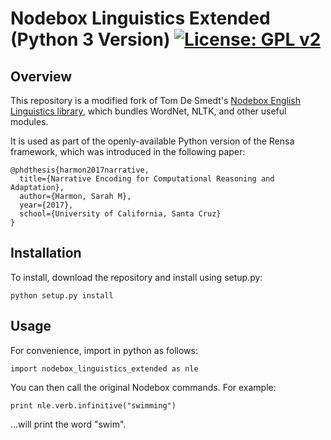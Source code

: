# Nodebox Linguistics Extended (Python 3 Version) [![License: GPL v2](https://img.shields.io/badge/License-GPL%20v2-blue.svg)](https://www.gnu.org/licenses/old-licenses/gpl-2.0.en.html)
## Overview 
This repository is a modified fork of Tom De Smedt's [Nodebox English Linguistics library](https://www.nodebox.net/code/index.php/Linguistics), which bundles WordNet, NLTK, and other useful modules.

It is used as part of the openly-available Python version of the Rensa framework, which was introduced in the following paper:

```
@phdthesis{harmon2017narrative,
  title={Narrative Encoding for Computational Reasoning and Adaptation},
  author={Harmon, Sarah M},
  year={2017},
  school={University of California, Santa Cruz}
}
```

## Installation 
To install, download the repository and install using setup.py:
```
python setup.py install
```

## Usage
For convenience, import in python as follows:
```
import nodebox_linguistics_extended as nle
```

You can then call the original Nodebox commands.  For example:
```
print nle.verb.infinitive("swimming")
```
...will print the word "swim".
